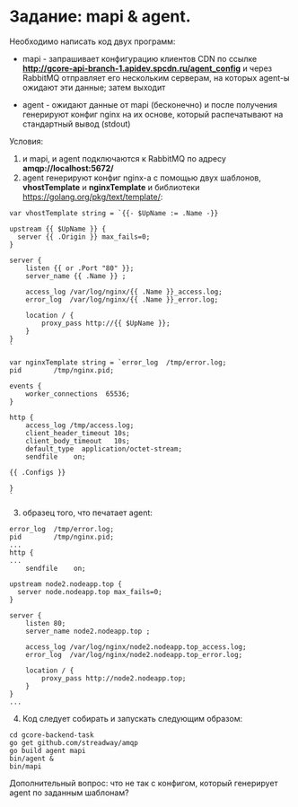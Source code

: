 # Задание: mapi & agent.

Необходимо написать код двух программ:
* mapi - запрашивает конфигурацию клиентов CDN по ссылке **http://gcore-api-branch-1.apidev.spcdn.ru/agent_config** и 
  через RabbitMQ отправляет его нескольким серверам, на которых agent-ы ожидают эти данные; затем выходит

* agent - ожидают данные от mapi (бесконечно) и после получения генерируют конфиг nginx на их основе, который распечатывают на стандартный вывод (stdout)

Условия:
 1. и mapi, и agent подключаются к RabbitMQ по адресу **amqp://localhost:5672/**
 1. agent генерируют конфиг nginx-а с помощью двух шаблонов, **vhostTemplate** и **nginxTemplate** и библиотеки https://golang.org/pkg/text/template/:

```
var vhostTemplate string = `{{- $UpName := .Name -}}

upstream {{ $UpName }} {
  server {{ .Origin }} max_fails=0;
}

server {
    listen {{ or .Port "80" }};
    server_name {{ .Name }} ;

    access_log /var/log/nginx/{{ .Name }}_access.log;
    error_log  /var/log/nginx/{{ .Name }}_error.log;

    location / {
        proxy_pass http://{{ $UpName }};
    }
}
`

var nginxTemplate string = `error_log  /tmp/error.log;
pid        /tmp/nginx.pid;

events {
    worker_connections  65536;
}

http {
    access_log /tmp/access.log;
    client_header_timeout 10s;
    client_body_timeout   10s;
    default_type  application/octet-stream;
    sendfile    on;

{{ .Configs }}

}
`
```

3. образец того, что печатает agent:

```
error_log  /tmp/error.log;
pid        /tmp/nginx.pid;
...
http {
...
    sendfile    on;

upstream node2.nodeapp.top {
  server node.nodeapp.top max_fails=0;
}

server {
    listen 80;
    server_name node2.nodeapp.top ;

    access_log /var/log/nginx/node2.nodeapp.top_access.log;
    error_log  /var/log/nginx/node2.nodeapp.top_error.log;

    location / {
        proxy_pass http://node2.nodeapp.top;
    }
}
...
```
4. Код следует собирать и запускать следующим образом:
```
cd gcore-backend-task
go get github.com/streadway/amqp
go build agent mapi
bin/agent &
bin/mapi
```

Дополнительный вопрос: что не так с конфигом, который генерирует agent по заданным шаблонам?
